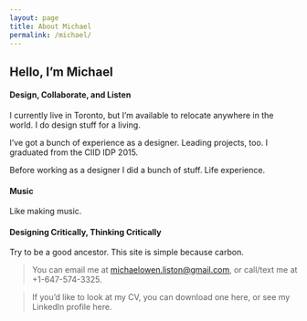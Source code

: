 ```yaml
---
layout: page
title: About Michael
permalink: /michael/
---
```




## Hello, I’m Michael

#### Design, Collaborate, and Listen
I currently live in Toronto, but I’m available to relocate anywhere in the world. I do design stuff for a living.

I’ve got a bunch of experience as a designer. Leading projects, too. I graduated from the CIID IDP 2015.

Before working as a designer I did a bunch of stuff. Life experience.

#### Music
Like making music.

#### Designing Critically, Thinking Critically
Try to be a good ancestor. This site is simple because carbon.

>You can email me at michaelowen.liston@gmail.com, or call/text me at +1-647-574-3325. 

>If you’d like to look at my CV, you can download one here, or see my LinkedIn profile here.
